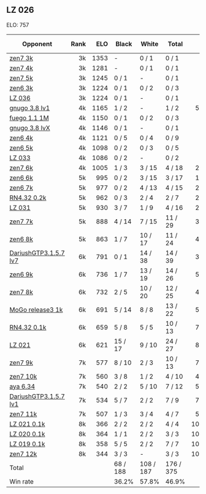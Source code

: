 ## LZ 026 ##

ELO: 757

Opponent | Rank | ELO | Black | White | Total | Win rate
---------|-----:|----:|-------|-------|-------|-------:
[zen7 3k](zen7%203k.md) | 3k | 1353 | - | 0 / 1 | 0 / 1 | 0.0%
[zen7 4k](zen7%204k.md) | 3k | 1281 | - | 0 / 1 | 0 / 1 | 0.0%
[zen7 5k](zen7%205k.md) | 3k | 1245 | 0 / 1 | - | 0 / 1 | 0.0%
[zen6 3k](zen6%203k.md) | 3k | 1224 | 0 / 1 | 0 / 2 | 0 / 3 | 0.0%
[LZ 036](LZ%20036.md) | 3k | 1224 | 0 / 1 | - | 0 / 1 | 0.0%
[gnugo 3.8 lv1](gnugo%203.8%20lv1.md) | 4k | 1165 | 1 / 2 | - | 1 / 2 | 50.0%
[fuego 1.1 1M](fuego%201.1%201M.md) | 4k | 1150 | 0 / 1 | 0 / 2 | 0 / 3 | 0.0%
[gnugo 3.8 lvX](gnugo%203.8%20lvX.md) | 4k | 1146 | 0 / 1 | - | 0 / 1 | 0.0%
[zen6 4k](zen6%204k.md) | 4k | 1121 | 0 / 5 | 0 / 4 | 0 / 9 | 0.0%
[zen6 5k](zen6%205k.md) | 4k | 1098 | 0 / 2 | 0 / 3 | 0 / 5 | 0.0%
[LZ 033](LZ%20033.md) | 4k | 1086 | 0 / 2 | - | 0 / 2 | 0.0%
[zen7 6k](zen7%206k.md) | 4k | 1005 | 1 / 3 | 3 / 15 | 4 / 18 | 22.2%
[zen6 6k](zen6%206k.md) | 5k | 995 | 0 / 2 | 3 / 15 | 3 / 17 | 17.6%
[zen6 7k](zen6%207k.md) | 5k | 977 | 0 / 2 | 4 / 13 | 4 / 15 | 26.7%
[RN4.32 0.2k](RN4.32%200.2k.md) | 5k | 962 | 0 / 3 | 2 / 4 | 2 / 7 | 28.6%
[LZ 031](LZ%20031.md) | 5k | 930 | 3 / 7 | 1 / 9 | 4 / 16 | 25.0%
[zen7 7k](zen7%207k.md) | 5k | 888 | 4 / 14 | 7 / 15 | 11 / 29 | 37.9%
[zen6 8k](zen6%208k.md) | 5k | 863 | 1 / 7 | 10 / 17 | 11 / 24 | 45.8%
[DariushGTP3.1.5.7 lv7](DariushGTP3.1.5.7%20lv7.md) | 6k | 791 | 0 / 1 | 14 / 38 | 14 / 39 | 35.9%
[zen6 9k](zen6%209k.md) | 6k | 736 | 1 / 7 | 13 / 19 | 14 / 26 | 53.8%
[zen7 8k](zen7%208k.md) | 6k | 732 | 2 / 5 | 10 / 20 | 12 / 25 | 48.0%
[MoGo release3 1k](MoGo%20release3%201k.md) | 6k | 691 | 5 / 14 | 8 / 8 | 13 / 22 | 59.1%
[RN4.32 0.1k](RN4.32%200.1k.md) | 6k | 659 | 5 / 8 | 5 / 5 | 10 / 13 | 76.9%
[LZ 021](LZ%20021.md) | 6k | 621 | 15 / 17 | 9 / 10 | 24 / 27 | 88.9%
[zen7 9k](zen7%209k.md) | 7k | 577 | 8 / 10 | 2 / 3 | 10 / 13 | 76.9%
[zen7 10k](zen7%2010k.md) | 7k | 560 | 3 / 8 | 1 / 2 | 4 / 10 | 40.0%
[aya 6.34](aya%206.34.md) | 7k | 540 | 2 / 2 | 5 / 10 | 7 / 12 | 58.3%
[DariushGTP3.1.5.7 lv1](DariushGTP3.1.5.7%20lv1.md) | 7k | 534 | 5 / 7 | 2 / 2 | 7 / 9 | 77.8%
[zen7 11k](zen7%2011k.md) | 7k | 507 | 1 / 3 | 3 / 4 | 4 / 7 | 57.1%
[LZ 021 0.1k](LZ%20021%200.1k.md) | 8k | 366 | 2 / 2 | 2 / 2 | 4 / 4 | 100.0%
[LZ 020 0.1k](LZ%20020%200.1k.md) | 8k | 364 | 1 / 1 | 2 / 2 | 3 / 3 | 100.0%
[LZ 019 0.1k](LZ%20019%200.1k.md) | 8k | 358 | 5 / 5 | 2 / 2 | 7 / 7 | 100.0%
[zen7 12k](zen7%2012k.md) | 8k | 344 | 3 / 3 | - | 3 / 3 | 100.0%
Total | | | 68 / 188 | 108 / 187 | 176 / 375 | 
Win rate| | | 36.2% | 57.8% | 46.9% | 
